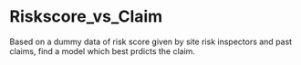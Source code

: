 # Riskscore_vs_Claim
Based on a dummy data of risk score given by site risk inspectors and past claims, find a model which best prdicts the claim.

